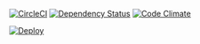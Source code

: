 [![CircleCI](https://circleci.com/gh/kadoppe/kdp-mirror.svg?style=shield)](https://circleci.com/gh/kadoppe/kdp-mirror)
[![Dependency Status](https://david-dm.org/kadoppe/kdp-mirror.svg)](https://david-dm.org/kadoppe/kdp-mirror)
[![Code Climate](https://codeclimate.com/github/kadoppe/kdp-mirror/badges/gpa.svg)](https://codeclimate.com/github/kadoppe/kdp-mirror)

[![Deploy](https://www.herokucdn.com/deploy/button.png)](https://heroku.com/deploy?template=https://github.com/kadoppe/kdp-mirror/tree/master)
